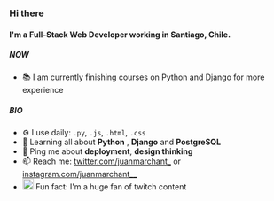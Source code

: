 ### Hi there <img src="https://c.tenor.com/l2qiDq_FSooAAAAi/pepe-pepe-melt-down.gif" width="15" />

#### I'm a Full-Stack Web Developer working in Santiago, Chile.

##### NOW

- 📚 I am currently finishing courses on Python and Django for more experience

##### BIO

- ⚙️ I use daily: `.py`, `.js`, `.html`, `.css`
- 🌱 Learning all about **Python** , **Django** and **PostgreSQL**
- 💬 Ping me about **deployment**, **design thinking**
- 📫 Reach me: [twitter.com/juanmarchant_](https://twitter.com/juanmarchant_) or [instagram.com/juanmarchant__](https://instagram.com/juanmarchant__)
- <img src="https://assets.stickpng.com/images/580b57fcd9996e24bc43c540.png" width="20" /> Fun fact: I'm a huge fan of twitch content

